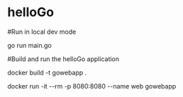 # helloGo

#Run in local dev mode

go run main.go

#Build and run the helloGo application

docker build -t gowebapp .

docker run -it --rm -p 8080:8080 --name web gowebapp